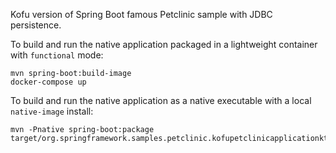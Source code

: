 Kofu version of Spring Boot famous Petclinic sample with JDBC persistence.

To build and run the native application packaged in a lightweight container with `functional` mode:
```
mvn spring-boot:build-image
docker-compose up
```

To build and run the native application as a native executable with a local `native-image` install:
```
mvn -Pnative spring-boot:package
target/org.springframework.samples.petclinic.kofupetclinicapplicationkt
```
